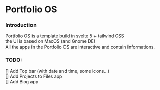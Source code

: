 # Portfolio OS

### Introduction
Portfolio OS is a template build in svelte 5 + tailwind CSS  
the UI is based on MacOS (and Gnome DE)  
All the apps in the Portfolio OS are interactive and contain informations.  

### TODO:
[] Add Top bar (with date and time, some icons...)  
[] Add Projects to Files app  
[] Add Blog app  
